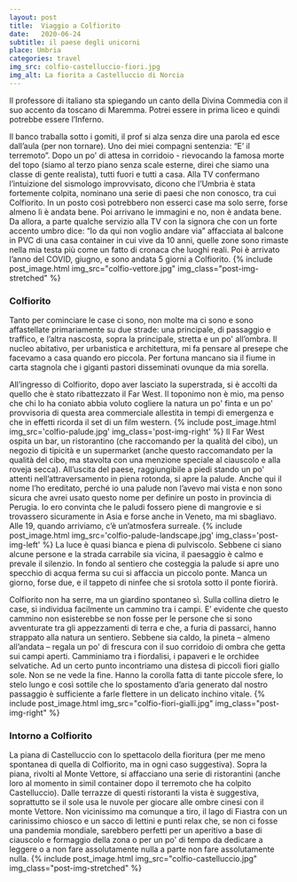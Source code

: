 ```yaml
---
layout: post
title:  Viaggio a Colfiorito
date:   2020-06-24
subtitle: il paese degli unicorni
place: Umbria
categories: travel
img_src: colfio-castelluccio-fiori.jpg
img_alt: La fiorita a Castelluccio di Norcia
---
```

Il professore di italiano sta spiegando un canto della Divina Commedia con il suo accento da toscano di Maremma. Potrei essere in prima liceo e quindi potrebbe essere l’Inferno. 

Il banco traballa sotto i gomiti, il prof si alza senza dire una parola ed esce dall’aula (per non tornare). Uno dei miei compagni sentenzia: “E’ il terremoto”. Dopo un po' di attesa in corridoio - rievocando la famosa morte del topo (siamo al terzo piano senza scale esterne, direi che siamo una classe di gente realista), tutti fuori e tutti a casa. 
Alla TV confermano l’intuizione del sismologo improvvisato, dicono che l’Umbria è stata fortemente colpita, nominano una serie di paesi che non conosco, tra cui Colfiorito. In un posto così potrebbero non esserci case ma solo serre, forse almeno lì è andata bene. Poi arrivano le immagini e no, non è andata bene.
Da allora, a parte qualche servizio alla TV con la signora che con un forte accento umbro dice: “Io da qui non voglio andare via” affacciata al balcone in PVC di una casa container in cui vive da 10 anni, quelle zone sono rimaste nella mia testa più come un fatto di cronaca che luoghi reali. Poi è arrivato l’anno del COVID, giugno, e sono andata 5 giorni a Colfiorito.
{% include post_image.html img_src="colfio-vettore.jpg" img_class="post-img-stretched" %}


### Colfiorito
Tanto per cominciare le case ci sono, non molte ma ci sono e sono affastellate primariamente su due strade: una principale, di passaggio e traffico, e l’altra nascosta, sopra la principale, stretta e un po' all’ombra. Il nucleo abitativo, per urbanistica e architettura, mi fa pensare al presepe che facevamo a casa quando ero piccola. Per fortuna mancano sia il fiume in carta stagnola che i giganti pastori disseminati ovunque da mia sorella. 


All’ingresso di Colfiorito, dopo aver lasciato la superstrada, si è accolti da quello che è stato ribattezzato il Far West. Il toponimo non è mio, ma penso che chi lo ha coniato abbia voluto cogliere la natura un po' finta e un po' provvisoria di questa area commerciale allestita in tempi di emergenza e che in effetti ricorda il set di un film western. 
{% include post_image.html img_src='colfio-palude.jpg' img_class='post-img-right' %}
Il Far West ospita un bar, un ristorantino (che raccomando per la qualità del cibo), un negozio di tipicità e un supermarket (anche questo raccomandato per la qualità del cibo, ma stavolta con una menzione speciale al ciauscolo e alla roveja secca). 
All’uscita del paese, raggiungibile a piedi stando un po' attenti nell’attraversamento in piena rotonda, si apre la palude. 
Anche qui il nome l’ho ereditato, perché io una palude non l’avevo mai vista e non sono sicura che avrei usato questo nome per definire un posto in provincia di Perugia. Io ero convinta che le paludi fossero piene di mangrovie e si trovassero sicuramente in Asia e forse anche in Veneto, ma mi sbagliavo. Alle 19, quando arriviamo, c’è un’atmosfera surreale. 
{% include post_image.html img_src='colfio-palude-landscape.jpg' img_class='post-img-left' %}
La luce è quasi bianca e piena di pulviscolo. Sebbene ci siano alcune persone e la strada carrabile sia vicina, il paesaggio è calmo e prevale il silenzio. In fondo al sentiero che costeggia la palude si apre uno specchio di acqua ferma su cui si affaccia un piccolo ponte. Manca un giorno, forse due, e il tappeto di ninfee che si srotola sotto il ponte fiorirà. 

Colfiorito non ha serre, ma un giardino spontaneo sì. Sulla collina dietro le case, si individua facilmente un cammino tra i campi. E’ evidente che questo cammino non esisterebbe se non fosse per le persone che si sono avventurate tra gli appezzamenti di terra e che, a furia di passarci, hanno strappato alla natura un sentiero. Sebbene sia caldo, la pineta – almeno all’andata – regala un po' di frescura con il suo corridoio di ombra che getta sui campi aperti. Camminiamo tra i fiordalisi, i papaveri e le orchidee selvatiche. Ad un certo punto incontriamo una distesa di piccoli fiori giallo sole. Non se ne vede la fine. Hanno la corolla fatta di tante piccole sfere, lo stelo lungo e così sottile che lo spostamento d’aria generato dal nostro passaggio è sufficiente a farle flettere in un delicato inchino vitale.  {% include post_image.html img_src="colfio-fiori-gialli.jpg" img_class="post-img-right" %}


### Intorno a Colfiorito
La piana di Castelluccio con lo spettacolo della fioritura (per me meno spontanea di quella di Colfiorito, ma in ogni caso suggestiva). Sopra la piana, rivolti al Monte Vettore, si affacciano una serie di ristorantini (anche loro al momento in simil container dopo il terremoto che ha colpito Castelluccio). Dalle terrazze di questi ristoranti la vista è suggestiva, soprattutto se il sole usa le nuvole per giocare alle ombre cinesi con il monte Vettore.
Non vicinissimo ma comunque a tiro, il lago di Fiastra con un carinissimo chiosco e un sacco di lettini e punti relax che, se non ci fosse una pandemia mondiale, sarebbero perfetti per un aperitivo a base di ciauscolo e formaggio della zona o per un po' di tempo da dedicare a leggere o a non fare assolutamente nulla a parte non fare assolutamente nulla.
{% include post_image.html img_src="colfio-castelluccio.jpg" img_class="post-img-stretched" %}

